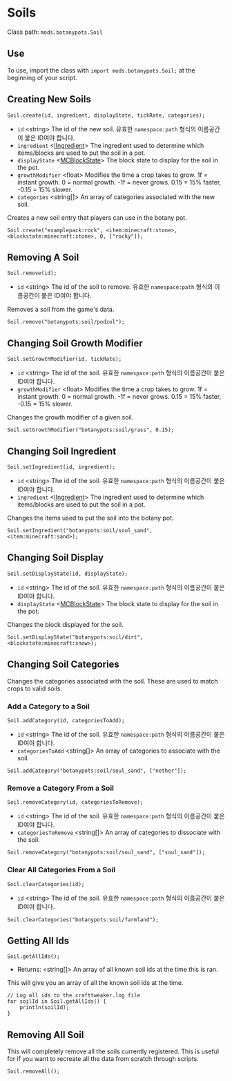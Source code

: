 # Soils

Class path: `mods.botanypots.Soil`

## Use

To use, import the class with `import mods.botanypots.Soil;` at the beginning of your script.

## Creating New Soils

`Soil.create(id, ingredient, displayState, tickRate, categories);`

- `id` &lt;string> The id of the new soil. 유효한 `namespace:path` 형식의 이름공간이 붙은 ID여야 합니다.
- `ingredient` <[IIngredient](/vanilla/api/items/IIngredient)> The ingredient used to determine which items/blocks are used to put the soil in a pot.
- `displayState` <[MCBlockState](/vanilla/api/blocks/MCBlockState)> The block state to display for the soil in the pot.
- `growthModifier` &lt;float> Modifies the time a crop takes to grow. 1f = instant growth. 0 = normal growth. -1f = never grows. 0.15 = 15% faster, -0.15 = 15% slower.
- `categories` &lt;string[]> An array of categories associated with the new soil.

Creates a new soil entry that players can use in the botany pot.

```zenscript
Soil.create("examplepack:rock", <item:minecraft:stone>, <blockstate:minecraft:stone>, 0, ["rocky"]);
```

## Removing A Soil

`Soil.remove(id);`

- `id` &lt;string> The id of the soil to remove. 유효한 `namespace:path` 형식의 이름공간이 붙은 ID여야 합니다.

Removes a soil from the game's data.

```zenscript
Soil.remove("botanypots:soil/podzol");
```

## Changing Soil Growth Modifier

`Soil.setGrowthModifier(id, tickRate);`

- `id` &lt;string> The id of the soil. 유효한 `namespace:path` 형식의 이름공간이 붙은 ID여야 합니다.
- `growthModifier` &lt;float> Modifies the time a crop takes to grow. 1f = instant growth. 0 = normal growth. -1f = never grows. 0.15 = 15% faster, -0.15 = 15% slower.

Changes the growth modifier of a given soil.

```zenscript
Soil.setGrowthModifier("botanypots:soil/grass", 0.15);
```

## Changing Soil Ingredient

`Soil.setIngredient(id, ingredient);`

- `id` &lt;string> The id of the soil. 유효한 `namespace:path` 형식의 이름공간이 붙은 ID여야 합니다.
- `ingredient` <[IIngredient](/vanilla/api/items/IIngredient)> The ingredient used to determine which items/blocks are used to put the soil in a pot.

Changes the items used to put the soil into the botany pot.

```zenscript
Soil.setIngredient("botanypots:soil/soul_sand", <item:minecraft:sand>);
```

## Changing Soil Display

`Soil.setDisplayState(id, displayState);`

- `id` &lt;string> The id of the soil. 유효한 `namespace:path` 형식의 이름공간이 붙은 ID여야 합니다.
- `displayState` <[MCBlockState](/vanilla/api/blocks/MCBlockState)> The block state to display for the soil in the pot.

Changes the block displayed for the soil.

```zenscript
Soil.setDisplayState("botanypots:soil/dirt", <blockstate:minecraft:snow>);
```

## Changing Soil Categories

Changes the categories associated with the soil. These are used to match crops to valid soils.

### Add a Category to a Soil

`Soil.addCategory(id, categoriesToAdd);`

- `id` &lt;string> The id of the soil. 유효한 `namespace:path` 형식의 이름공간이 붙은 ID여야 합니다.
- `categoriesToAdd` &lt;string[]> An array of categories to associate with the soil.

```zenscript
Soil.addCategory("botanypots:soil/soul_sand", ["nether"]);
```

### Remove a Category From a Soil

`Soil.removeCategory(id, categoriesToRemove);`

- `id` &lt;string> The id of the soil. 유효한 `namespace:path` 형식의 이름공간이 붙은 ID여야 합니다.
- `categoriesToRemove` &lt;string[]> An array of categories to dissociate with the soil.

```zenscript
Soil.removeCategory("botanypots:soil/soul_sand", ["soul_sand"]);
```

### Clear All Categories From a Soil

`Soil.clearCategories(id);`

- `id` &lt;string> The id of the soil. 유효한 `namespace:path` 형식의 이름공간이 붙은 ID여야 합니다.

```zenscript
Soil.clearCategories("botanypots:soil/farmland");
```

## Getting All Ids

`Soil.getAllIds();`

- Returns: &lt;string[]> An array of all known soil ids at the time this is ran.

This will give you an array of all the known soil ids at the time.

```zenscript
// Log all ids to the crafttweaker.log file
for soilId in Soil.getAllIds() {
    println(soilId);
}
```

## Removing All Soil

This will completely remove all the soils currently registered. This is useful for if you want to recreate all the data from scratch through scripts.

```zenscript
Soil.removeAll();
```
